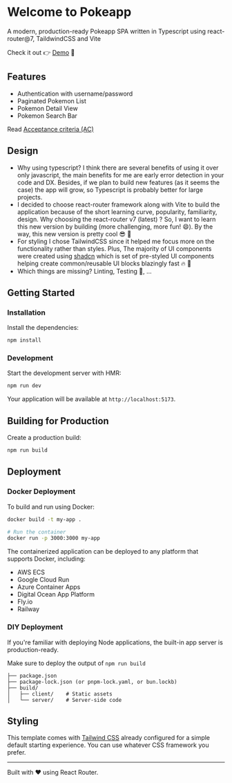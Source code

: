 # Welcome to Pokeapp

A modern, production-ready Pokeapp SPA written in Typescript using react-router@7, TaildwindCSS and Vite

Check it out 👉 [Demo](https://react-pokeapp-9896.onrender.com/) 👀

## Features

- Authentication with username/password
- Paginated Pokemon List
- Pokemon Detail View
- Pokemon Search Bar

Read [Acceptance criteria (AC)](./acceptance-criteria.md)

## Design

- Why using typescript? I think there are several benefits of using it over only javascript, the main benefits for me are early error detection in your code and DX. Besides, if we plan to build new features (as it seems the case) the app will grow, so Typescript is probably better for large projects.
- I decided to choose react-router framework along with Vite to build the application because of the short learning curve, popularity, familiarity, design. Why choosing the react-router v7 (latest) ? So, I want to learn this new version by building (more challenging, more fun! 😄). By the way, this new version is pretty cool 😎 🚀
- For styling I chose TailwindCSS since it helped me focus more on the functionality rather than styles. Plus, The majority of UI components were created using [shadcn](https://ui.shadcn.com/) which is set of pre-styled UI components helping create common/reusable UI blocks blazingly fast 🔥 🚀
- Which things are missing? Linting, Testing 😬, ...

## Getting Started

### Installation

Install the dependencies:

```bash
npm install
```

### Development

Start the development server with HMR:

```bash
npm run dev
```

Your application will be available at `http://localhost:5173`.

## Building for Production

Create a production build:

```bash
npm run build
```

## Deployment

### Docker Deployment

To build and run using Docker:

```bash
docker build -t my-app .

# Run the container
docker run -p 3000:3000 my-app
```

The containerized application can be deployed to any platform that supports Docker, including:

- AWS ECS
- Google Cloud Run
- Azure Container Apps
- Digital Ocean App Platform
- Fly.io
- Railway

### DIY Deployment

If you're familiar with deploying Node applications, the built-in app server is production-ready.

Make sure to deploy the output of `npm run build`

```
├── package.json
├── package-lock.json (or pnpm-lock.yaml, or bun.lockb)
├── build/
│   ├── client/    # Static assets
│   └── server/    # Server-side code
```

## Styling

This template comes with [Tailwind CSS](https://tailwindcss.com/) already configured for a simple default starting experience. You can use whatever CSS framework you prefer.

---

Built with ❤️ using React Router.
